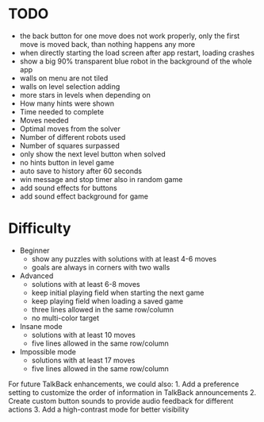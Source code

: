 # TODO
- the back button for one move does not work properly, only the first move is moved back, than nothing happens any more
- when directly starting the load screen after app restart, loading crashes
- show a big 90% transparent blue robot in the background of the whole app
- walls on menu are not tiled 
- walls on level selection adding
- more stars in levels when depending on
 - How many hints were shown
 - Time needed to complete
 - Moves needed
 - Optimal moves from the solver
 - Number of different robots used
 - Number of squares surpassed
- only show the next level button when solved
- no hints button in level game
- auto save to history after 60 seconds
- win message and stop timer also in random game
- add sound effects for buttons
- add sound effect background for game
# Difficulty
- Beginner
  - show any puzzles with solutions with at least 4-6 moves
  - goals are always in corners with two walls
- Advanced
  - solutions with at least 6-8 moves
  - keep initial playing field when starting the next game
  - keep playing field when loading a saved game
  - three lines allowed in the same row/column
  - no multi-color target
- Insane mode
  - solutions with at least 10 moves
  - five lines allowed in the same row/column
- Impossible mode
  - solutions with at least 17 moves
  - five lines allowed in the same row/column

For future TalkBack enhancements, we could also:
    1. Add a preference setting to customize the order of information in TalkBack announcements
    2. Create custom button sounds to provide audio feedback for different actions
    3. Add a high-contrast mode for better visibility
